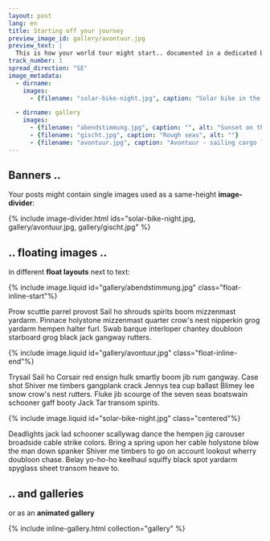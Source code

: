 ```yaml
---
layout: post
lang: en
title: Starting off your journey
preview_image_id: gallery/avontuur.jpg
preview_text: |
  This is how your world tour might start.. documented in a dedicated blog.
track_number: 1
spread_direction: "SE"
image_metadata:
  - dirname:
    images:
      - {filename: "solar-bike-night.jpg", caption: "Solar bike in the desert night", alt: ""}

  - dirname: gallery
    images:
      - {filename: "abendstimmung.jpg", caption: "", alt: "Sunset on the Atlantic"}
      - {filename: "gischt.jpg", caption: "Rough seas", alt: ""}
      - {filename: "avontuur.jpg", caption: "Avontuur - sailing cargo like in the old days", alt: ""}
---
```


## Banners ..

Your posts might contain single images used as a same-height **image-divider**:

{% include image-divider.html ids="solar-bike-night.jpg, gallery/avontuur.jpg, gallery/gischt.jpg" %}

## .. floating images ..

in different **float layouts** next to text:

<div class="flow-root">
  {% include image.liquid id="gallery/abendstimmung.jpg" class="float-inline-start"%}

  Prow scuttle parrel provost Sail ho shrouds spirits boom mizzenmast yardarm.
  Pinnace holystone mizzenmast quarter crow's nest nipperkin grog yardarm
  hempen halter furl. Swab barque interloper chantey doubloon starboard grog
  black jack gangway rutters.
</div>

{% include image.liquid id="gallery/avontuur.jpg" class="float-inline-end"%}

Trysail Sail ho Corsair red ensign hulk smartly boom jib rum gangway. Case shot
Shiver me timbers gangplank crack Jennys tea cup ballast Blimey lee snow crow's
nest rutters. Fluke jib scourge of the seven seas boatswain schooner gaff booty
Jack Tar transom spirits.

<div class="float-clear"></div>

<div class="flow-root">
  {% include image.liquid id="solar-bike-night.jpg" class="centered"%}

  Deadlights jack lad schooner scallywag dance the hempen jig carouser
  broadside cable strike colors. Bring a spring upon her cable holystone blow
  the man down spanker Shiver me timbers to go on account lookout wherry
  doubloon chase. Belay yo-ho-ho keelhaul squiffy black spot yardarm spyglass
  sheet transom heave to.
</div>

## .. and galleries

or as an **animated gallery**

{% include inline-gallery.html collection="gallery" %}
